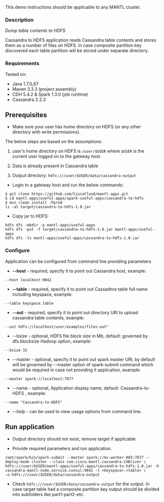 This demo instructions should be applicable to any MANTL cluster.

### Description
*Dump table contents to HDFS*

Cassandra to HDFS application reads Cassandra table contents and stores them as a number of files on HDFS.
In case composite partition key discovered each table partition will be stored under separate directory.  

### Requirements
Tested on:

* Java 1.7.0_67
* Maven 3.3.3 (project assembly)
* CDH 5.4.2 & Spark 1.3.0 (job runtime)
* Cassandra 2.2.3

## Prerequisites

* Make sure your user has home directory on HDFS (or any other directory with write permissions).

The below steps are based on the assumptions:

1) user's home directory on HDFS is `/user/$USER` where `$USER` is the current user logged on to the gateway host.

2) Data is already present in Cassandra table

3) Output directory: `hdfs:///user/$USER/data/cassandra-output`
 
 * Login to a gateway host and run the below commands:
 
```
$ git clone https://github.com/CiscoCloud/mantl-apps.git
$ cd mantl-apps/useful-apps/spark-useful-apps/cassandra-to-hdfs
$ mvn clean install -Pprod
ls -al target/cassandra-to-hdfs-1.0.jar
```
 
 * Copy jar to HDFS:
 
```
hdfs dfs -mkdir -p mantl-apps/useful-apps
hdfs dfs -put -f target/cassandra-to-hdfs-1.0.jar mantl-apps/useful-apps
hdfs dfs -ls mantl-apps/useful-apps/cassandra-to-hdfs-1.0.jar
```

### Configure
Application can be configured from command line providing parameters

* **--host** - required, specify it to point out Cassandra host, example:
```
--host localhost:9042
```
* **--table** - required, specify it to point out Cassadnra table full name including keyspace, example:
```
--table keyspace.table
```
* **--out** - required, specify it to point out directory URI to upload cassandra table contents, example:
```
--out hdfs://localhost/user/examples/files-out"
```
* --bsize - optional, HDFS file block size in Mb, default: governed by dfs.blocksize Hadoop option, example:
```
--bsize 32
```
* --master - optional, specify it to point out spark master URI, by default will be governed by --master option of spark-submit command which would be required in case not providing it application, example: 
```
--master spark://localhost:7077
```
* --name - optional, Application display name, default: Cassandra-to-HDFS , example:
```
--name "Cassandra-to-HDFS"
```
* *--help* - can be used to view usage options from command line.

 
## Run application

 * Output directory should not exist, remove target if applicable
 
 * Provide required parameters and run application.
``` 
/opt/spark/bin/spark-submit --master spark://mi-worker-003:7077 --deploy-mode cluster --class com.cisco.mantl.cassandra.CHDriver \
hdfs:///user/$USER/mantl-apps/useful-apps/cassandra-to-hdfs-1.0.jar -h cassandra-mantl-node.service.consul:9042 -t <keyspace>.<table> \
-o hdfs:///user/$USER/data/cassandra-output
```
 * Check `hdfs:///user/$USER/data/cassandra-output` for the output. In case target table had a composite partition key output should be divided into subfolders like part1-part2-etc.